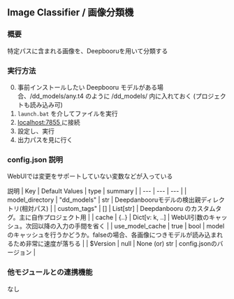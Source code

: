 ## Image Classifier / 画像分類機

### 概要
特定パスに含まれる画像を、Deepbooruを用いて分類する

### 実行方法
0. 事前インストールしたい Deepbooru モデルがある場合、/dd_models/any.t4 のように /dd_models/ 内に入れておく (プロジェクトも読み込み可)
1. `launch.bat` を介してファイルを実行
2. <a href="localhost:7855"> localhost:7855 </a> に接続
3. 設定し、実行
4. 出力パスを見に行く


### config.json 説明
WebUIでは変更をサポートしていない変数などが入っている

説明
| Key | Default Values | type | summary |
| --- | --- | --- |
| model_directory  | "dd_models" | str | Deepdanbooruモデルの検出親ディレクトリ(相対パス) |
| custom_tags" | [] | List[str] | Deepdanbooru のカスタムタグ。主に自作プロジェクト用 |
| cache | {..} | Dict[v: k, ..] | WebUI引数のキャッシュ。次回以降の入力の手間を省く |
| use_model_cache | true | bool | modelのキャッシュを行うかどうか。falseの場合、各画像につきモデルが読み込まれるため非常に速度が落ちる |
| $Version | null | None (or) str | config.jsonのバージョン |

### 他モジュールとの連携機能
なし

